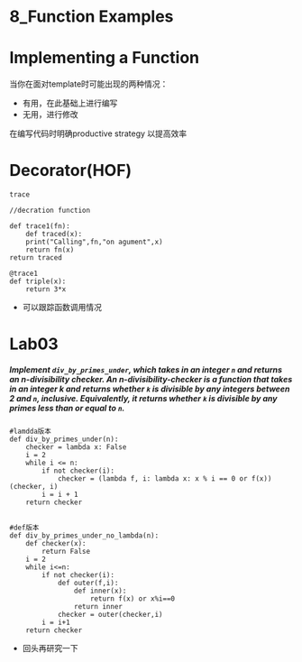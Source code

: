 # 8_Function Examples
# Implementing a Function
当你在面对template时可能出现的两种情况：
- 有用，在此基础上进行编写
- 无用，进行修改

在编写代码时明确productive strategy 以提高效率


# Decorator(HOF)
`trace`

```
//decration function

def trace1(fn):
	def traced(x):
	print("Calling",fn,"on agument",x)
	return fn(x)
return traced

@trace1
def triple(x):
	return 3*x
```

- 可以跟踪函数调用情况




# Lab03
##### Implement `div_by_primes_under`, which takes in an integer `n` and returns an n-divisibility checker. An _n-divisibility-checker_ is a function that takes in an integer k and returns whether `k` is divisible by any integers between 2 and `n`, inclusive. Equivalently, it returns whether `k` is divisible by any primes less than or equal to `n`.

```
#lamdda版本
def div_by_primes_under(n):
	checker = lambda x: False
    i = 2
    while i <= n:
        if not checker(i):
            checker = (lambda f, i: lambda x: x % i == 0 or f(x))(checker, i)
        i = i + 1
    return checker


#def版本
def div_by_primes_under_no_lambda(n):
	def checker(x):
        return False
    i = 2
    while i<=n:
        if not checker(i):
            def outer(f,i):
                def inner(x):
                    return f(x) or x%i==0
                return inner
            checker = outer(checker,i)
        i = i+1
    return checker
```

- 回头再研究一下


